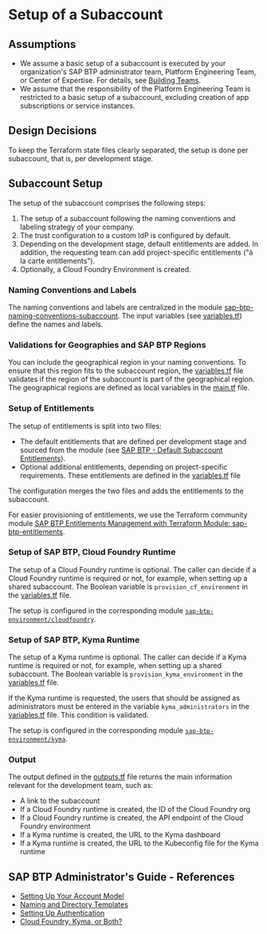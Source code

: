 # Setup of a Subaccount

## Assumptions

- We assume a basic setup of a subaccount is executed by your organization's SAP BTP administrator team, Platform Engineering Team, or Center of Expertise. For details, see [Building Teams](https://help.sap.com/docs/btp/btp-admin-guide/building-teams?locale=en-US&version=Cloud#platform-engineering-team-center-of-excellence).
- We assume that the responsibility of the Platform Engineering Team is restricted to a basic setup of a subaccount, excluding creation of app subscriptions or service instances.

## Design Decisions

To keep the Terraform state files clearly separated, the setup is done per subaccount, that is, per development stage.

## Subaccount Setup

The setup of the subaccount comprises the following steps:

1. The setup of a subaccount following the naming conventions and labeling strategy of your company.
2. The trust configuration to a custom IdP is configured by default.
3. Depending on the development stage, default entitlements are added. In addition, the requesting team can add project-specific entitlements ("à la carte entitlements").
4. Optionally, a Cloud Foundry Environment is created.

### Naming Conventions and Labels

The naming conventions and labels are centralized in the module [sap-btp-naming-conventions-subaccount](../../modules/sap-btp-naming-conventions-subaccount/README.md). The input variables (see [variables.tf](./variables.tf)) define the names and labels.

### Validations for Geographies and SAP BTP Regions

You can include the geographical region in your naming conventions. To ensure that this region fits to the subaccount region, the [variables.tf](./variables.tf) file validates if the region of the subaccount is part of the geographical region. The geographical regions are defined as local variables in the [main.tf](main.tf) file.

### Setup of Entitlements

The setup of entitlements is split into two files:

- The default entitlements that are defined per development stage and sourced from the module (see [SAP BTP - Default Subaccount Entitlements](../../modules/sap-btp-subaccount-default-entitlements/README.md)).
- Optional additional entitlements, depending on project-specific requirements. These entitlements are defined in the [variables.tf](./variables.tf) file

The configuration merges the two files and adds the entitlements to the subaccount.

For easier provisioning of entitlements, we use the Terraform community module [SAP BTP Entitlements Management with Terraform Module: sap-btp-entitlements](https://registry.terraform.io/modules/aydin-ozcan/sap-btp-entitlements/btp/latest).

### Setup of SAP BTP, Cloud Foundry Runtime

The setup of a Cloud Foundry runtime is optional. The caller can decide if a Cloud Foundry runtime is required or not, for example, when setting up a shared subaccount. The Boolean variable is `provision_cf_environment` in the [variables.tf](./variables.tf) file.

The setup is configured in the corresponding module [`sap-btp-environment/cloudfoundry`](../../modules/sap-btp-environment/cloudfoundry/README.md).

### Setup of SAP BTP, Kyma Runtime

The setup of a Kyma runtime is optional. The caller can decide if a Kyma runtime is required or not, for example, when setting up a shared subaccount. The Boolean variable is `provision_kyma_environment` in the [variables.tf](./variables.tf) file.

If the Kyma runtime is requested, the users that should be assigned as administrators must be entered in the variable `kyma_administrators` in the [variables.tf](./variables.tf) file. This condition is validated.

The setup is configured in the corresponding module [`sap-btp-environment/kyma`](../../modules/sap-btp-environment/kyma/README.md).

### Output

The output defined in the [outputs.tf](./outputs.tf) file returns the main information relevant for the development team, such as:

- A link to the subaccount
- If a Cloud Foundry runtime is created, the ID of the Cloud Foundry org
- If a Cloud Foundry runtime is created, the API endpoint of the Cloud Foundry environment
- If a Kyma runtime is created, the URL to the Kyma dashboard
- If a Kyma runtime is created, the URL to the Kubeconfig file for the Kyma runtime

## SAP BTP Administrator's Guide - References

- [Setting Up Your Account Model](https://help.sap.com/docs/btp/btp-admin-guide/setting-up-your-account-model)
- [Naming and Directory Templates](https://help.sap.com/docs/btp/btp-admin-guide/naming-directory-templates)
- [Setting Up Authentication](https://help.sap.com/docs/btp/btp-admin-guide/setting-up-authentication)
- [Cloud Foundry, Kyma, or Both?](https://help.sap.com/docs/btp/btp-admin-guide/cloudfoundry-kyma-or-both)
